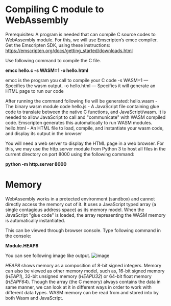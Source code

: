 # Compiling C module to WebAssembly
Prerequisites: A program is needed that can compile C source codes to WebAssembly module. For this, we will use Emscripten’s emcc compiler. Get the Emscripten SDK, using these instructions: https://emscripten.org/docs/getting_started/downloads.html

Use following command to compile the C file. 

**emcc hello.c -s WASM=1 -o hello.html**

emcc is the program you call to compile your C code
-s WASM=1 — Specifies the wasm output.
-o hello.html — Specifies it will generate an HTML page to run our code

After running the command following fle will be generated:
hello.wasm - The binary wasm module code
hello.js - A JavaScript file containing glue code to translate between the native C functions, and JavaScript/wasm. It is needed to allow JavaScript to call and "communicate" with WASM compiled code. Emscripten generates this automatically to run WASM modules.
hello.html - An HTML file to load, compile, and instantiate your wasm code, and display its output in the browser

You will need a web server to display the HTML page in a web browser. For this, we may use the http.server module from Python 3 to host all files in the current directory on port 8000 using the following command:

**python -m http.server 8000**

# Memory

WebAssembly works in a protected environment (sandbox) and cannot directly access the memory out of it. It uses a JavaScript typed array (a single contagious address space) as its memory model. When the JavaScript "glue code" is loaded, the array representing the WASM memory is automatically instantiated. 

This can be viewed through browser console. Type following command in the console:

**Module.HEAP8**

You can see following image like output.
![image](https://user-images.githubusercontent.com/10768241/140510614-21b53344-05bd-46e7-9ba7-ba3ff5da8141.png)

*HEAP8* shows memory as a composition of 8-bit signed integers. Memory can also be viewed as other memory model, such as, 16-bit signed memory (*HEAP1*), 32-bit unsigned memory (*HEAPU32*) or 64-bit float memory (*HEAPF64*). Though the array (the C memory) always contains the data in same manner, we can look at it in different ways in order to work with different data types. WASM memory can be read from and stored into by both Wasm and JavaScript.


